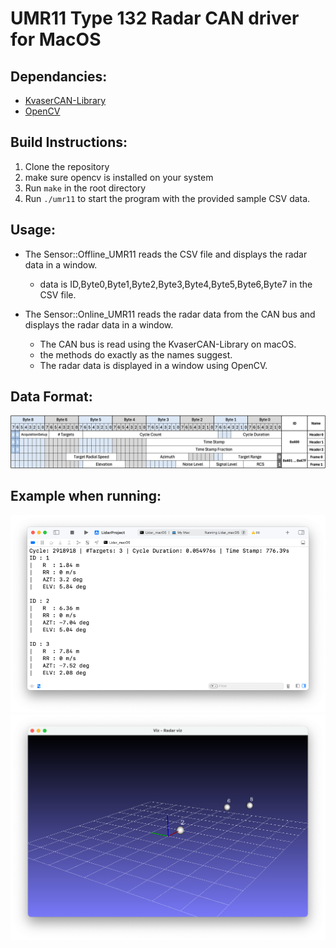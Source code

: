 # UMR11 Type 132 Radar CAN driver for MacOS 
## Dependancies:
- [KvaserCAN-Library](https://github.com/mac-can/KvaserCAN-Library.git)
- [OpenCV](https://github.com/opencv/opencv.git)

## Build Instructions:
1. Clone the repository
2. make sure opencv is installed on your system
3. Run `make` in the root directory
4. Run `./umr11` to start the program with the provided sample CSV data.

## Usage:
- The Sensor::Offline_UMR11 reads the CSV file and displays the radar data in a window.
  - data is ID,Byte0,Byte1,Byte2,Byte3,Byte4,Byte5,Byte6,Byte7 in the CSV file.
  
- The Sensor::Online_UMR11 reads the radar data from the CAN bus and displays the radar data in a window.
  - The CAN bus is read using the KvaserCAN-Library on macOS.
  - the methods do exactly as the names suggest.
  - The radar data is displayed in a window using OpenCV. 

## Data Format:
![alt text](<Data Packets.png>)

## Example when running:
![alt text](results/image-1.png)
![alt text](results/image.png)

